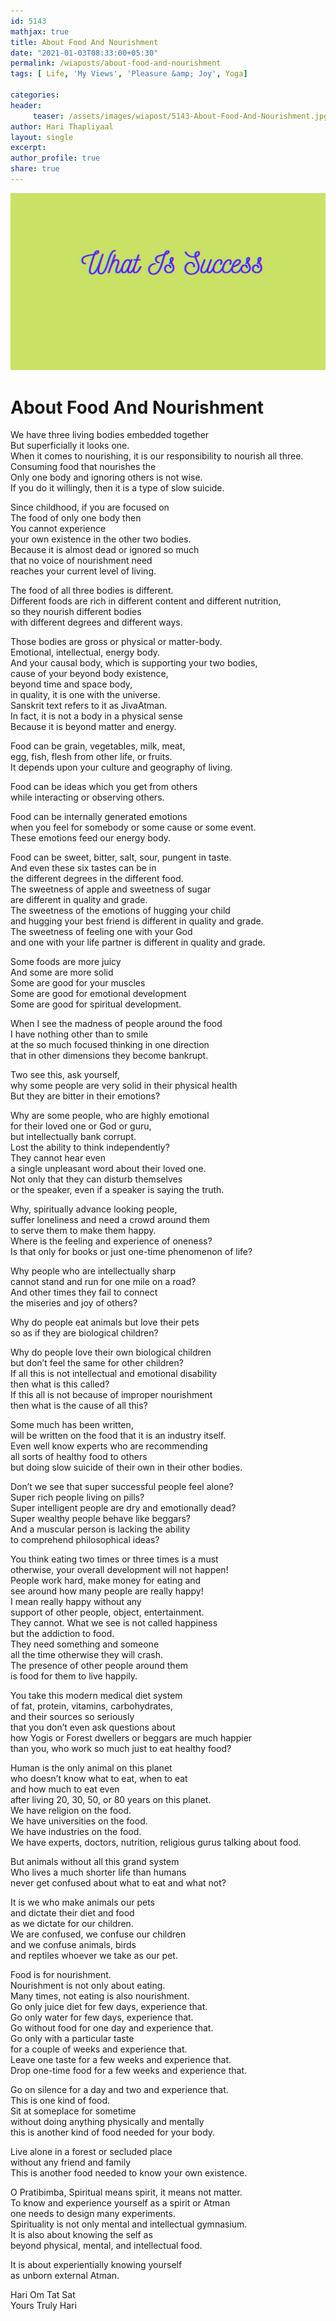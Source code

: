 ```yaml
--- 
id: 5143
mathjax: true  
title: About Food And Nourishment
date: "2021-01-03T08:33:00+05:30"
permalink: /wiaposts/about-food-and-nourishment
tags: [ Life, 'My Views', 'Pleasure &amp; Joy', Yoga]    

categories: 
header:
     teaser: /assets/images/wiapost/5143-About-Food-And-Nourishment.jpg
author: Hari Thapliyaal 
layout: single
excerpt:  
author_profile: true 
share: true 
---
```


![About Food And Nourishment](/assets/images/wiapost/5143-About-Food-And-Nourishment.jpg)     
   
# About Food And Nourishment   
        
We have three living bodies embedded together     
But superficially it looks one.     
When it comes to nourishing, it is our responsibility to nourish all three.     
Consuming food that nourishes the     
Only one body and ignoring others is not wise.     
If you do it willingly, then it is a type of slow suicide.    
    
Since childhood, if you are focused on     
The food of only one body then     
You cannot experience     
your own existence in the other two bodies.     
Because it is almost dead or ignored so much     
that no voice of nourishment need     
reaches your current level of living.    
    
The food of all three bodies is different.     
Different foods are rich in different content and different nutrition,     
so they nourish different bodies     
with different degrees and different ways.    
    
Those bodies are gross or physical or matter-body.     
Emotional, intellectual, energy body.     
And your causal body, which is supporting your two bodies,     
cause of your beyond body existence,     
beyond time and space body,     
in quality, it is one with the universe.     
Sanskrit text refers to it as JivaAtman.     
In fact, it is not a body in a physical sense     
Because it is beyond matter and energy.    
    
Food can be grain, vegetables, milk, meat,     
egg, fish, flesh from other life, or fruits.     
It depends upon your culture and geography of living.    
    
Food can be ideas which you get from others     
while interacting or observing others.    
    
Food can be internally generated emotions     
when you feel for somebody or some cause or some event.     
These emotions feed our energy body.    
    
Food can be sweet, bitter, salt, sour, pungent in taste.     
And even these six tastes can be in     
the different degrees in the different food.     
The sweetness of apple and sweetness of sugar     
are different in quality and grade.     
The sweetness of the emotions of hugging your child     
and hugging your best friend is different in quality and grade.     
The sweetness of feeling one with your God     
and one with your life partner is different in quality and grade.    
    
Some foods are more juicy     
And some are more solid     
Some are good for your muscles     
Some are good for emotional development     
Some are good for spiritual development.    
    
When I see the madness of people around the food     
I have nothing other than to smile     
at the so much focused thinking in one direction     
that in other dimensions they become bankrupt.    
    
Two see this, ask yourself,     
why some people are very solid in their physical health     
But they are bitter in their emotions?    
    
Why are some people, who are highly emotional     
for their loved one or God or guru,     
but intellectually bank corrupt.     
Lost the ability to think independently?     
They cannot hear even     
a single unpleasant word about their loved one.     
Not only that they can disturb themselves     
or the speaker, even if a speaker is saying the truth.    
    
Why, spiritually advance looking people,     
suffer loneliness and need a crowd around them     
to serve them to make them happy.     
Where is the feeling and experience of oneness?     
Is that only for books or just one-time phenomenon of life?    
    
Why people who are intellectually sharp     
cannot stand and run for one mile on a road?     
And other times they fail to connect     
the miseries and joy of others?    
    
Why do people eat animals but love their pets     
so as if they are biological children?    
    
Why do people love their own biological children     
but don’t feel the same for other children?     
If all this is not intellectual and emotional disability     
then what is this called?     
If this all is not because of improper nourishment     
then what is the cause of all this?    
    
Some much has been written,     
will be written on the food that it is an industry itself.     
Even well know experts who are recommending     
all sorts of healthy food to others     
but doing slow suicide of their own in their other bodies.    
    
Don’t we see that super successful people feel alone?     
Super rich people living on pills?     
Super intelligent people are dry and emotionally dead?     
Super wealthy people behave like beggars?     
And a muscular person is lacking the ability     
to comprehend philosophical ideas?    
    
You think eating two times or three times is a must     
otherwise, your overall development will not happen!     
People work hard, make money for eating and     
see around how many people are really happy!     
I mean really happy without any     
support of other people, object, entertainment.     
They cannot. What we see is not called happiness     
but the addiction to food.     
They need something and someone     
all the time otherwise they will crash.     
The presence of other people around them     
is food for them to live happily.    
    
You take this modern medical diet system     
of fat, protein, vitamins, carbohydrates,     
and their sources so seriously     
that you don’t even ask questions about     
how Yogis or Forest dwellers or beggars are much happier     
than you, who work so much just to eat healthy food?    
    
Human is the only animal on this planet     
who doesn’t know what to eat, when to eat     
and how much to eat even     
after living 20, 30, 50, or 80 years on this planet.     
We have religion on the food.     
We have universities on the food.     
We have industries on the food.     
We have experts, doctors, nutrition, religious gurus talking about food.    
    
But animals without all this grand system     
Who lives a much shorter life than humans     
never get confused about what to eat and what not?    
    
It is we who make animals our pets     
and dictate their diet and food     
as we dictate for our children.     
We are confused, we confuse our children     
and we confuse animals, birds     
and reptiles whoever we take as our pet.    
    
Food is for nourishment.     
Nourishment is not only about eating.     
Many times, not eating is also nourishment.     
Go only juice diet for few days, experience that.     
Go only water for few days, experience that.     
Go without food for one day and experience that.     
Go only with a particular taste     
for a couple of weeks and experience that.     
Leave one taste for a few weeks and experience that.     
Drop one-time food for a few weeks and experience that.    
    
Go on silence for a day and two and experience that.     
This is one kind of food.     
Sit at someplace for sometime     
without doing anything physically and mentally     
this is another kind of food needed for your body.    
    
Live alone in a forest or secluded place     
without any friend and family     
This is another food needed to know your own existence.    
    
O Pratibimba, Spiritual means spirit, it means not matter.     
To know and experience yourself as a spirit or Atman     
one needs to design many experiments.     
Spirituality is not only mental and intellectual gymnasium.     
It is also about knowing the self as     
beyond physical, mental, and intellectual food.    
    
It is about experientially knowing yourself     
as unborn external Atman.    
    
Hari Om Tat Sat     
Yours Truly Hari    
